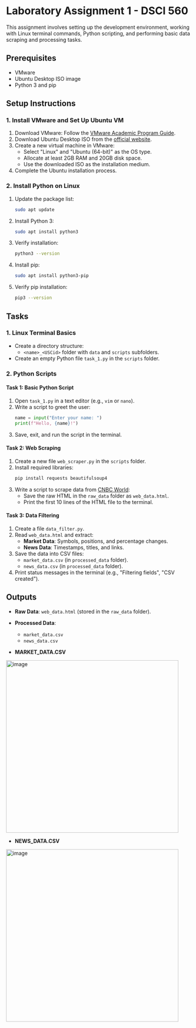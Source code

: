 
# Laboratory Assignment 1 - DSCI 560

This assignment involves setting up the development environment, working with Linux terminal commands, Python scripting, and performing basic data scraping and processing tasks.

## Prerequisites
- VMware
- Ubuntu Desktop ISO image
- Python 3 and pip

## Setup Instructions

### 1. Install VMware and Set Up Ubuntu VM
1. Download VMware: Follow the [VMware Academic Program Guide](https://viterbiit.usc.edu/services/software/vmware-academic-program/).
2. Download Ubuntu Desktop ISO from the [official website](https://ubuntu.com/download).
3. Create a new virtual machine in VMware:
   - Select "Linux" and "Ubuntu (64-bit)" as the OS type.
   - Allocate at least 2GB RAM and 20GB disk space.
   - Use the downloaded ISO as the installation medium.
4. Complete the Ubuntu installation process.

### 2. Install Python on Linux
1. Update the package list:
   ```bash
   sudo apt update
   ```
2. Install Python 3:
   ```bash
   sudo apt install python3
   ```
3. Verify installation:
   ```bash
   python3 --version
   ```
4. Install pip:
   ```bash
   sudo apt install python3-pip
   ```
5. Verify pip installation:
   ```bash
   pip3 --version
   ```

## Tasks

### 1. Linux Terminal Basics
- Create a directory structure:
  - `<name>_<USCid>` folder with `data` and `scripts` subfolders.
- Create an empty Python file `task_1.py` in the `scripts` folder.

### 2. Python Scripts

#### Task 1: Basic Python Script
1. Open `task_1.py` in a text editor (e.g., `vim` or `nano`).
2. Write a script to greet the user:
   ```python
   name = input("Enter your name: ")
   print(f"Hello, {name}!")
   ```
3. Save, exit, and run the script in the terminal.

#### Task 2: Web Scraping
1. Create a new file `web_scraper.py` in the `scripts` folder.
2. Install required libraries:
   ```bash
   pip install requests beautifulsoup4
   ```
3. Write a script to scrape data from [CNBC World](https://www.cnbc.com/world/?region=world):
   - Save the raw HTML in the `raw_data` folder as `web_data.html`.
   - Print the first 10 lines of the HTML file to the terminal.

#### Task 3: Data Filtering
1. Create a file `data_filter.py`.
2. Read `web_data.html` and extract:
   - **Market Data**: Symbols, positions, and percentage changes.
   - **News Data**: Timestamps, titles, and links.
3. Save the data into CSV files:
   - `market_data.csv` (in `processed_data` folder).
   - `news_data.csv` (in `processed_data` folder).
4. Print status messages in the terminal (e.g., "Filtering fields", "CSV created").

## Outputs
- **Raw Data**: `web_data.html` (stored in the `raw_data` folder).
- **Processed Data**:
  - `market_data.csv`
  - `news_data.csv`

- **MARKET_DATA.CSV**
<img width="468" alt="image" src="https://github.com/user-attachments/assets/5efd028b-a3b5-4634-91e0-a574d618277e" />


- **NEWS_DATA.CSV**
<img width="468" alt="image" src="https://github.com/user-attachments/assets/3bcf0465-516d-4b2c-a946-c42793250751" />

 

